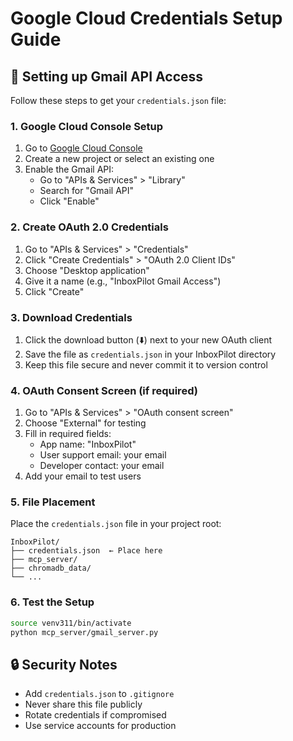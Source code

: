 # Google Cloud Credentials Setup Guide

## 📧 Setting up Gmail API Access

Follow these steps to get your `credentials.json` file:

### 1. **Google Cloud Console Setup**
1. Go to [Google Cloud Console](https://console.cloud.google.com/)
2. Create a new project or select an existing one
3. Enable the Gmail API:
   - Go to "APIs & Services" > "Library"
   - Search for "Gmail API"
   - Click "Enable"

### 2. **Create OAuth 2.0 Credentials**
1. Go to "APIs & Services" > "Credentials"
2. Click "Create Credentials" > "OAuth 2.0 Client IDs"
3. Choose "Desktop application"
4. Give it a name (e.g., "InboxPilot Gmail Access")
5. Click "Create"

### 3. **Download Credentials**
1. Click the download button (⬇️) next to your new OAuth client
2. Save the file as `credentials.json` in your InboxPilot directory
3. Keep this file secure and never commit it to version control

### 4. **OAuth Consent Screen** (if required)
1. Go to "APIs & Services" > "OAuth consent screen"
2. Choose "External" for testing
3. Fill in required fields:
   - App name: "InboxPilot"
   - User support email: your email
   - Developer contact: your email
4. Add your email to test users

### 5. **File Placement**
Place the `credentials.json` file in your project root:
```
InboxPilot/
├── credentials.json  ← Place here
├── mcp_server/
├── chromadb_data/
└── ...
```

### 6. **Test the Setup**
```bash
source venv311/bin/activate
python mcp_server/gmail_server.py
```

## 🔒 **Security Notes**
- Add `credentials.json` to `.gitignore`
- Never share this file publicly
- Rotate credentials if compromised
- Use service accounts for production 